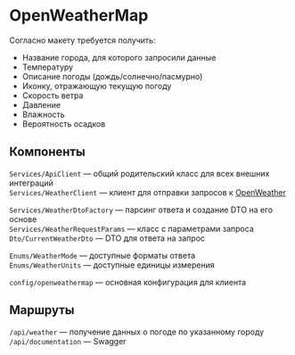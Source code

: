 # OpenWeatherMap

Согласно макету требуется получить:
- Название города, для которого запросили данные
- Температуру
- Описание погоды (дождь/солнечно/пасмурно)
- Иконку, отражающую текущую погоду
- Скорость ветра
- Давление
- Влажность
- Вероятность осадков

## Компоненты
`Services/ApiClient` — общий родительский класс для всех внешних интеграций  
`Services/WeatherClient` — клиент для отправки запросов к [OpenWeather](https://openweathermap.org/current)  


`Services/WeatherDtoFactory` — парсинг ответа и создание DTO на его основе  
`Services/WeatherRequestParams` — класс с параметрами запроса  
`Dto/CurrentWeatherDto` — DTO для ответа на запрос

`Enums/WeatherMode` — доступные форматы ответа  
`Enums/WeatherUnits` — доступные единицы измерения

`config/openweathermap` — основная конфигурация для клиента

## Маршруты
`/api/weather` — получение данных о погоде по указанному городу
`/api/documentation` — Swagger
